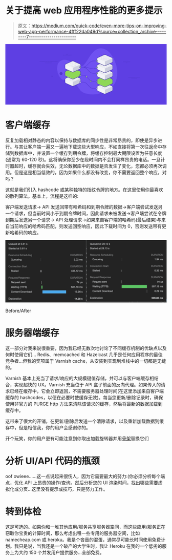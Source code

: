 # 关于提高 web 应用程序性能的更多提示

> 原文：<https://medium.com/quick-code/even-more-tips-on-improving-web-app-performance-4fff22da049d?source=collection_archive---------7----------------------->

![](img/28e4c3e7fbca5bcb6a4c638934d32bd4.png)

# 客户端缓存

反复加载相对静态的内容以保持与数据库的同步性是非常昂贵的，即使是异步进行。与其让客户端一遍又一遍地下载这些大型响应，不如直接将第一次往返命中存储到数据库中，并设置一个缓存到期令牌，将缓存控制最大期限设置为任意长度(通常为 60-120 秒)。这将确保你至少在<max-age>段时间内不会打同样昂贵的电话。一旦计时器超时，缓存就会失效，无论数据库中的数据是否发生了变化，您都必须再次调用。但是这是相当低效的，因为如果什么都没有改变，你不需要返回整个响应，对吗？</max-age>

这就是我们引入 hashcode 或某种独特的指纹令牌的地方。在这里使用你最喜欢的散列算法。基本上，流程是这样的:

客户端发送请求→ API 发送回带有哈希码和到期令牌的数据→客户端尝试发送另一个请求，但当前时间小于到期令牌时间，因此请求未被发送→客户端尝试在令牌到期后发送另一个请求→ API 处理请求→如果来自客户端的哈希码(最后结果)与来自当前响应的哈希码匹配，则发送回空响应，因此下载时间为 0，否则发送带有更新哈希码的响应。

![](img/2f9f43276d40cfc6d419ee310131fffd.png)

Before/After

# 服务器端缓存

这一部分对我来说很重要，因为我已经无数次地讨论了不同缓存机制的优缺点以及何时使用它们… Redis、memcached 和 Hazelcast 几乎是任何应用程序的最佳竞争者…但我的奖项属于 Varnish cache，从安装到实现到堆栈中的一切都是无缝的。

Varnish 基本上充当了请求/响应的大规模键值存储，并可以与客户端缓存相结合，实现超快的 UX。Varnish 充当位于 API 盒子前面的反向代理。如果传入的请求已经在缓存中，它会立即返回，不需要服务器处理时间(在这里添加来自客户端缓存的 hashcodes，以便在必要时使缓存无效)。每当您更新/删除记录时，确保使用非官方的 PURGE http 方法来清除该请求的缓存，然后将最新的数据加载到缓存中。

这带来了很大的开销，在更新/删除后发送一个清除请求，以及重新加载数据到缓存中，但是相信我，你的用户会感谢你的。

开个玩笑，你的用户更有可能注意到你取出加载旋转器并用[骨架](/octopus-wealth/skeleton-loading-pages-with-react-5a931f12677b)替换它们

# 分析 UI/API 代码的瓶颈

oof owieee……这一点说起来很伤人，因为它需要最大的努力:(你必须分析每个端点，优化 API 上昂贵的操作/查询。然后分析您的 UI 渲染时间，找出哪些需要虚拟化或分页…这里没有提示或技巧，只是努力工作。

# 转到体检

这是可选的。如果你和一堆其他应用/服务共享服务器空间，而这些应用/服务正在窃取你宝贵的计算时间，那么考虑出租一些专用的服务器空间，比如 namecheap.com 或 heroku。我是个吝啬的混蛋，通常尽可能长时间使用免费计划。我只是说，当我还是一个破产的大学生时，我让 Heroku 在我的一个低劣的服务上为大约 150 个并发用户提供服务…全部免费。